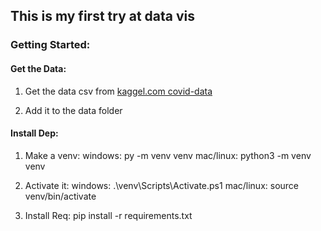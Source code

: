 ## This is my first try at data vis

### Getting Started:

#### Get the Data:
1. Get the data csv from
[kaggel.com covid-data](https://www.kaggle.com/sudalairajkumar/novel-corona-virus-2019-dataset)

2. Add it to the data folder 

#### Install Dep:
1. Make a venv:
    windows: py -m venv venv
    mac/linux: python3 -m venv venv

2. Activate it:
    windows: .\venv\Scripts\Activate.ps1 
    mac/linux: source venv/bin/activate

3. Install Req:
    pip install -r requirements.txt